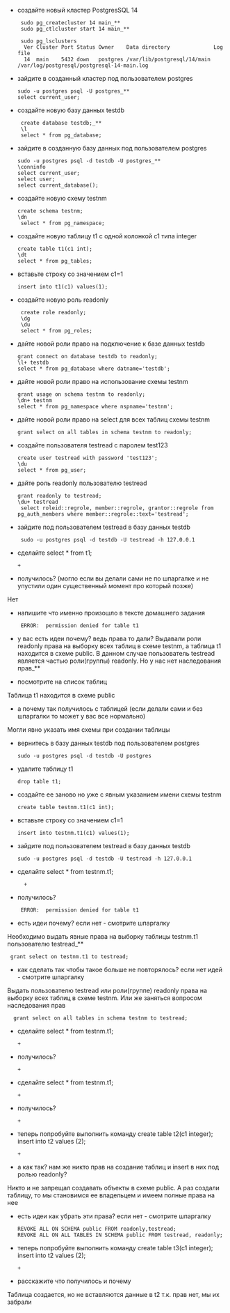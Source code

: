 *  создайте новый кластер PostgresSQL 14

        sudo pg_createcluster 14 main_**
        sudo pg_ctlcluster start 14 main_**
        
        sudo pg_lsclusters
         Ver Cluster Port Status Owner    Data directory              Log file
         14  main    5432 down   postgres /var/lib/postgresql/14/main /var/log/postgresql/postgresql-14-main.log


* зайдите в созданный кластер под пользователем postgres

      sudo -u postgres psql -U postgres_**
      select current_user;

 * создайте новую базу данных testdb

        create database testdb;_**
        \l
        select * from pg_database;


* зайдите в созданную базу данных под пользователем postgres

      sudo -u postgres psql -d testdb -U postgres_**
      \conninfo 
      select current_user;
      select user;
      select current_database();


* создайте новую схему testnm

      create schema testnm;
      \dn
       select * from pg_namespace;


* создайте новую таблицу t1 с одной колонкой c1 типа integer

      create table t1(c1 int);
      \dt 
      select * from pg_tables;


* вставьте строку со значением c1=1

      insert into t1(c1) values(1);

 * создайте новую роль readonly

        create role readonly;
        \dg 
        \du
        select * from pg_roles;


* дайте новой роли право на подключение к базе данных testdb

      grant connect on database testdb to readonly;
      \l+ testdb 
      select * from pg_database where datname='testdb';


* дайте новой роли право на использование схемы testnm

      grant usage on schema testnm to readonly;
      \dn+ testnm 
      select * from pg_namespace where nspname='testnm';


* дайте новой роли право на select для всех таблиц схемы testnm

      grant select on all tables in schema testnm to readonly;


* создайте пользователя testread с паролем test123

      create user testread with password 'test123';
      \du 
      select * from pg_user;


* дайте роль readonly пользователю testread

      grant readonly to testread;
      \du+ testread 
       select roleid::regrole, member::regrole, grantor::regrole from pg_auth_members where member::regrole::text='testread';


*  зайдите под пользователем testread в базу данных testdb

        sudo -u postgres psql -d testdb -U testread -h 127.0.0.1


* сделайте select * from t1;

      +


* получилось? (могло если вы делали сами не по шпаргалке и не упустили один существенный момент про который позже)

Нет


* напишите что именно произошло в тексте домашнего задания

       ERROR:  permission denied for table t1

* у вас есть идеи почему? ведь права то дали?
Выдавали роли readonly права на выборку всех таблиц в схеме testnm, а таблица t1 находится в схеме public. 
В данном случае пользователь testread является частью роли(группы) readonly. Но у нас нет наследования прав_**


* посмотрите на список таблиц

Таблица t1 находится в схеме public


* а почему так получилось с таблицей (если делали сами и без шпаргалки то может у вас все нормально)

Могли явно указать имя схемы при создании таблицы


* вернитесь в базу данных testdb под пользователем postgres
      
      sudo -u postgres psql -d testdb -U postgres


* удалите таблицу t1
      
      drop table t1;


* создайте ее заново но уже с явным указанием имени схемы testnm
      
      create table testnm.t1(c1 int);


* вставьте строку со значением c1=1
      
      insert into testnm.t1(c1) values(1);


* зайдите под пользователем testread в базу данных testdb
      
      sudo -u postgres psql -d testdb -U testread -h 127.0.0.1


* сделайте select * from testnm.t1;

        +


* получилось?

       ERROR:  permission denied for table t1


* есть идеи почему? если нет - смотрите шпаргалку

Необходимо выдать явные права на выборку таблицы testnm.t1 пользователю testread_**

     grant select on testnm.t1 to testread;


* как сделать так чтобы такое больше не повторялось? если нет идей - смотрите шпаргалку

Выдать пользователю testread или роли(группе) readonly права на выборку всех таблиц в схеме testnm. Или же заняться вопросом наследования прав

      grant select on all tables in schema testnm to testread;


* сделайте select * from testnm.t1;

      +

* получилось?

      +

* сделайте select * from testnm.t1;

      +


* получилось?

      +

* теперь попробуйте выполнить команду create table t2(c1 integer); insert into t2 values (2);

      +


* а как так? нам же никто прав на создание таблиц и insert в них под ролью readonly?

Никто и не запрещал создавать объекты в схеме public. А раз создали таблицу, то мы становимся ее владельцем и имеем полные права на нее


* есть идеи как убрать эти права? если нет - смотрите шпаргалку

      REVOKE ALL ON SCHEMA public FROM readonly,testread;
      REVOKE ALL ON ALL TABLES IN SCHEMA public FROM testread, readonly;

* теперь попробуйте выполнить команду create table t3(c1 integer); insert into t2 values (2);

      +


* расскажите что получилось и почему

Таблица создается, но не вставляются данные в t2 т.к. прав нет, мы их забрали
